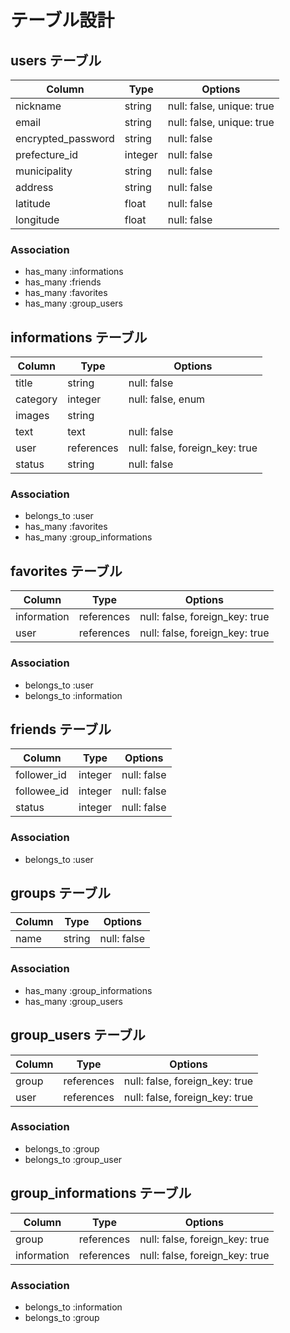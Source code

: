 # テーブル設計

## users テーブル

| Column             | Type    | Options                   |
| ------------------ | ------- | ------------------------- |
| nickname           | string  | null: false, unique: true |
| email              | string  | null: false, unique: true |
| encrypted_password | string  | null: false               |
| prefecture_id      | integer | null: false               |
| municipality       | string  | null: false               |
| address            | string  | null: false               |
| latitude           | float   | null: false               |
| longitude          | float   | null: false               |

### Association

- has_many :informations
- has_many :friends
- has_many :favorites
- has_many :group_users

## informations テーブル

| Column   | Type       | Options                        |
| -------- | ---------- | ------------------------------ |
| title    | string     | null: false                    |
| category | integer    | null: false, enum              |
| images   | string     |                                |
| text     | text       | null: false                    |
| user     | references | null: false, foreign_key: true |
| status   | string     | null: false                    |

### Association

- belongs_to :user
- has_many :favorites
- has_many :group_informations

## favorites テーブル

| Column      | Type       | Options                        |
| ----------- | ---------- | ------------------------------ |
| information | references | null: false, foreign_key: true |
| user        | references | null: false, foreign_key: true |

### Association

- belongs_to :user
- belongs_to :information

## friends テーブル

| Column      | Type    | Options     |
| ----------- | ------- | ----------- |
| follower_id | integer | null: false |
| followee_id | integer | null: false |
| status      | integer | null: false |

### Association

- belongs_to :user

## groups テーブル

| Column | Type   | Options     |
| ------ | ------ | ----------- |
| name   | string | null: false |

### Association

- has_many :group_informations
- has_many :group_users

## group_users テーブル

| Column | Type       | Options                        |
| ------ | ---------- | ------------------------------ |
| group  | references | null: false, foreign_key: true |
| user   | references | null: false, foreign_key: true |

### Association

- belongs_to :group
- belongs_to :group_user

## group_informations テーブル

| Column      | Type       | Options                        |
| ----------- | ---------- | ------------------------------ |
| group       | references | null: false, foreign_key: true |
| information | references | null: false, foreign_key: true |

### Association

- belongs_to :information
- belongs_to :group
